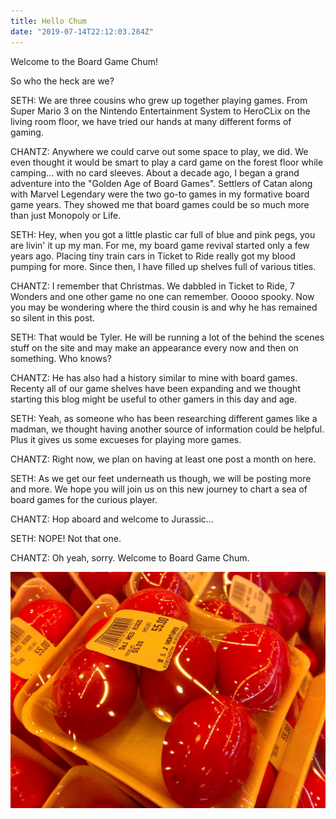 ```yaml
---
title: Hello Chum
date: "2019-07-14T22:12:03.284Z"
---
```


Welcome to the Board Game Chum!

So who the heck are we? 

SETH: We are three cousins who grew up together playing games. From Super Mario 3 on the Nintendo Entertainment System to HeroCLix on the living room floor, we have tried our hands at many different forms of gaming.

CHANTZ: Anywhere we could carve out some space to play, we did. We even thought it would be smart to play a card game on the forest floor while camping... with no card sleeves. About a decade ago, I began a grand adventure into the "Golden Age of Board Games". Settlers of Catan along with Marvel Legendary were the two go-to games in my formative board game years. They showed me that board games could be so much more than just Monopoly or Life.

SETH: Hey, when you got a little plastic car full of blue and pink pegs, you are livin' it up my man. For me, my board game revival started only a few years ago. Placing tiny train cars in Ticket to Ride really got my blood pumping for more. Since then, I have filled up shelves full of various titles. 

CHANTZ: I remember that Christmas. We dabbled in Ticket to Ride, 7 Wonders and one other game no one can remember. Ooooo spooky. Now you may be wondering where the third cousin is and why he has remained so silent in this post. 

SETH: That would be Tyler. He will be running a lot of the behind the scenes stuff on the site and may make an appearance every now and then on something. Who knows?

CHANTZ: He has also had a history similar to mine with board games. Recenty all of our game shelves have been expanding and we thought starting this blog might be useful to other gamers in this day and age.

SETH: Yeah, as someone who has been researching different games like a madman, we thought having another source of information could be helpful. Plus it gives us some excueses for playing more games.

CHANTZ: Right now, we plan on having at least one post a month on here. 

SETH: As we get our feet underneath us though, we will be posting more and more. We hope you will join us on this new journey to chart a sea of board games for the curious player.

CHANTZ: Hop aboard and welcome to Jurassic...

SETH: NOPE! Not that one. 

CHANTZ: Oh yeah, sorry. Welcome to Board Game Chum.




![Chinese Salty Egg](./salty_egg.jpg)
